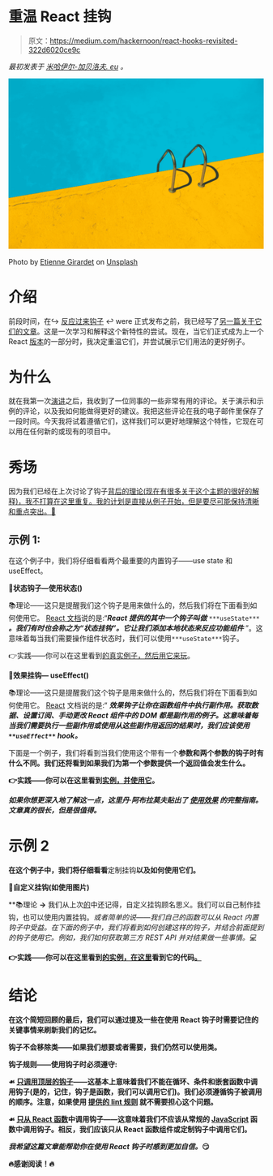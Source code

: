 # 重温 React 挂钩

> 原文：<https://medium.com/hackernoon/react-hooks-revisited-322d6020ce9c>

*最初发表于* [*米哈伊尔-加贝洛夫. eu*](https://mihail-gaberov.eu/react-hooks-revisited) *。*

![](img/6fd9922dd9b9e1beb89eec08336a8b2e.png)

Photo by [Etienne Girardet](https://unsplash.com/photos/Xh6BpT-1tXo?utm_source=unsplash&utm_medium=referral&utm_content=creditCopyText) on [Unsplash](https://unsplash.com/search/photos/hooks?utm_source=unsplash&utm_medium=referral&utm_content=creditCopyText)

# 介绍

前段时间，在↪️ [反应过来钩子](https://reactjs.org/docs/hooks-intro.html) ↩️ ️️were 正式发布之前，我已经写了[另一篇关于它们的文章](https://mihail-gaberov.eu/react-hooks-a-new-way-of-working-with-react-state/)。这是一次学习和解释这个新特性的尝试。现在，当它们正式成为上一个 React [版本](https://github.com/facebook/react/blob/master/CHANGELOG.md#1680-february-6-2019)的一部分时，我决定重温它们，并尝试展示它们用法的更好例子。

# 为什么

就在我第一次[演讲](https://mihailgaberov.github.io/react-hooks/#0)之后，我收到了一位同事的一些非常有用的评论。关于演示和示例的评论，以及我如何能做得更好的建议。我把这些评论在我的电子邮件里保存了一段时间。今天我将试着遵循它们，这样我们可以更好地理解这个特性，它现在可以用在任何新的或现有的项目中。

# 秀场

因为我们已经在上次讨论了钩子[背后的理论(现在有很多关于这个主题的很好的解释)，我不打算在这里重复。我的计划是直接从例子开始，但是要尽可能保持清晰和重点突出。🐽](https://mihail-gaberov.eu/react-hooks-a-new-way-of-working-with-react-state/)

## 示例 1:

在这个例子中，我们将仔细看看两个最重要的内置钩子——use state 和 useEffect。

📌**状态钩子—使用状态()**

📚理论——这只是提醒我们这个钩子是用来做什么的，然后我们将在下面看到如何使用它。 [React 文档](https://reactjs.org/docs/hooks-state.html)说的是:“***React 提供的其中一个钩子叫做*** `***useState***` ***。我们有时也会称之为“状态挂钩”。它让我们添加本地状态来反应功能组件*** ”。这意味着每当我们需要操作组件状态时，我们可以使用`***useState***`钩子。

👉实践——你可以在这里看到[的真实例子，然后用它来玩](https://codesandbox.io/s/9y96vvwwq4)。

**📌效果挂钩— useEffect()**

📚理论——这只是提醒我们这个钩子是用来做什么的，然后我们将在下面看到如何使用它。 [React](https://hackernoon.com/tagged/react) 文档说的是:“ ***效果钩子让你在函数组件中执行副作用。获取数据、设置订阅、手动更改 React 组件中的 DOM 都是副作用的例子。这意味着每当我们需要执行一些副作用或使用从这些副作用返回的结果时，我们应该使用`**useEffect**` hook。***

下面是一个例子，我们将看到当我们使用这个带有一个****参数和两个**参数的钩子时有什么不同。我们还将看到如果我们为第一个参数提供一个**返回值会发生什么。****

**👉实践——你可以在这里看到[实例，并使用它](https://codesandbox.io/s/9y96vvwwq4)。**

***如果你想更深入地了解这一点，这里丹·阿布拉莫夫贴出了* [*使用效果*](https://overreacted.io/a-complete-guide-to-useeffect/) *的完整指南。文章真的很长，但是很值得。***

# **示例 2**

**在这个例子中，我们将仔细看看**定制挂钩**以及如何使用它们。**

****📌自定义挂钩(如使用图片)****

**📚理论 **→** 我们从上次[的](https://mihail-gaberov.eu/react-hooks-a-new-way-of-working-with-react-state/)中还记得，自定义挂钩顾名思义。我们可以自己制作挂钩，也可以使用内置挂钩。*或者简单的说——我们自己的函数可以从 React 内置钩子中受益。*在下面的例子中，我们将看到如何创建这样的钩子，并结合前面提到的钩子使用它。例如，我们如何获取第三方 REST API 并对结果做一些事情。💻**

**👉实践——你可以在这里看到[的实例，在这里](https://hooks-revisited.herokuapp.com/)看到它的代码[。](https://github.com/mihailgaberov/react-hooks/blob/hooks-revisited/src/App.js)**

# **结论**

**在这个简短回顾的最后，我们可以通过提及一些在使用 React 钩子时需要记住的关键事情来刷新我们的记忆。**

**钩子不会移除类——如果我们想要或者需要，我们仍然可以使用类。**

****钩子规则——使用钩子时必须遵守:****

**☙ [只调用顶层的钩子](https://reactjs.org/docs/hooks-rules.html#explanation)——这基本上意味着我们不能在循环、条件和嵌套函数中调用钩子(是的，记住，钩子是函数，我们可以调用它们)。我们必须遵循钩子被调用的顺序。**注意，如果使用** [**提供的 lint 规则**](https://www.npmjs.com/package/eslint-plugin-react-hooks) **就不需要担心这个问题。****

**☙ [只从 React 函数](https://reactjs.org/docs/hooks-rules.html#only-call-hooks-from-react-functions)中调用钩子——这意味着我们不应该从常规的 [JavaScript](https://hackernoon.com/tagged/javascript) 函数中调用钩子。相反，我们应该只从 React 函数组件或定制钩子中调用它们。**

***我希望这篇文章能帮助你在使用 React 钩子时感到更加自信。*😏**

**🔥感谢阅读！🔥**